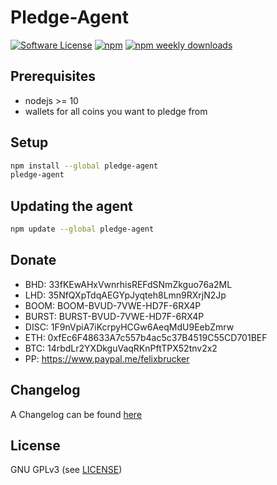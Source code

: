 Pledge-Agent
======

[![Software License](https://img.shields.io/badge/license-GPL--3.0-brightgreen.svg?style=flat-square)](LICENSE)
[![npm](https://img.shields.io/npm/v/pledge-agent.svg?style=flat-square)](https://www.npmjs.com/package/pledge-agent)
[![npm weekly downloads](https://img.shields.io/npm/dw/pledge-agent.svg?style=flat-square)](https://www.npmjs.com/package/pledge-agent)

## Prerequisites

- nodejs >= 10
- wallets for all coins you want to pledge from

## Setup

```bash
npm install --global pledge-agent
pledge-agent
```

## Updating the agent

```bash
npm update --global pledge-agent
```

## Donate

- BHD: 33fKEwAHxVwnrhisREFdSNmZkguo76a2ML
- LHD: 35NfQXpTdqAEGYpJyqteh8Lmn9RXrjN2Jp
- BOOM: BOOM-BVUD-7VWE-HD7F-6RX4P
- BURST: BURST-BVUD-7VWE-HD7F-6RX4P
- DISC: 1F9nVpiA7iKcrpyHCGw6AeqMdU9EebZmrw
- ETH: 0xfEc6F48633A7c557b4ac5c37B4519C55CD701BEF
- BTC: 14rbdLr2YXDkguVaqRKnPftTPX52tnv2x2
- PP: https://www.paypal.me/felixbrucker

## Changelog

A Changelog can be found [here](https://github.com/felixbrucker/pledge-agent/blob/master/CHANGELOG.md)

## License

GNU GPLv3 (see [LICENSE](https://github.com/felixbrucker/pledge-agent/blob/master/LICENSE))
